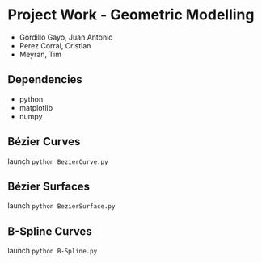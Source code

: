 # Project Work - Geometric Modelling

* Gordillo Gayo, Juan Antonio
* Perez Corral, Cristian
* Meyran, Tim

## Dependencies
* python
* matplotlib
* numpy

## Bézier Curves

launch ```python BezierCurve.py ```

## Bézier Surfaces

launch ```python BezierSurface.py ```

## B-Spline Curves

launch ```python B-Spline.py ```
